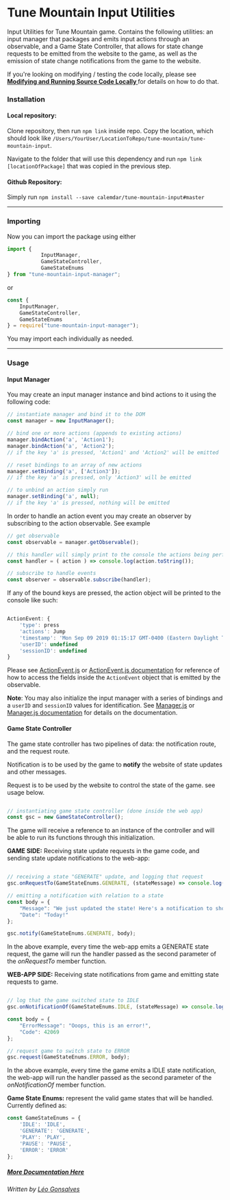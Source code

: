 # Tune Mountain Input Utilities
Input Utilities for Tune Mountain game. Contains the following utilities: an input manager that packages and emits
 input actions
 through an
 observable, and a Game State Controller, that allows for state change requests to be emitted from the website to the
  game, as well as the emission of state change notifications from the game to the website.

If you're looking on modifying / testing the code locally, please see **[Modifying and Running Source Code Locally
](./docs/ModifyingSourceCode.MD)** for details on how to do that.

### Installation
#### Local repository:
Clone repository, then run `npm link` inside repo.
Copy the location, which should look like `/Users/YourUser/LocationToRepo/tune-mountain/tune-mountain-input`.

Navigate to the folder that will use this dependency and run `npm link [locationOfPackage]` that was copied in the
 previous step.
 
#### Github Repository:
Simply run `npm install --save calemdar/tune-mountain-input#master`

---

### Importing

Now you can import the package using either

```javascript
import {
           InputManager,
           GameStateController,
           GameStateEnums
} from "tune-mountain-input-manager";
```

or

```javascript
const {
    InputManager,
    GameStateController,
    GameStateEnums
} = require("tune-mountain-input-manager");
```

You may import each individually as needed.

---

### Usage
#### Input Manager
You may create an input manager instance and bind actions to it using the following code:

```javascript
// instantiate manager and bind it to the DOM
const manager = new InputManager();

// bind one or more actions (appends to existing actions)
manager.bindAction('a', 'Action1');
manager.bindAction('a', 'Action2');
// if the key 'a' is pressed, 'Action1' and 'Action2' will be emitted

// reset bindings to an array of new actions
manager.setBinding('a', ['Action3']);
// if the key 'a' is pressed, only 'Action3' will be emitted

// to unbind an action simply run
manager.setBinding('a', null);
// if the key 'a' is pressed, nothing will be emitted
```

In order to handle an action event you may create an observer by subscribing to the action observable. See example
```javascript
// get observable
const observable = manager.getObservable();

// this handler will simply print to the console the actions being performed
const handler = ( action ) => console.log(action.toString());

// subscribe to handle events
const observer = observable.subscribe(handler);
```

If any of the bound keys are pressed, the action object will be printed to the console like such:
```javascript

ActionEvent: {
    'type': press
    'actions': Jump
    'timestamp': 'Mon Sep 09 2019 01:15:17 GMT-0400 (Eastern Daylight Time)'
    'userID': undefined
    'sessionID': undefined
}

```

Please see [ActionEvent.js](./src/utils/ActionEvent.js) or [ActionEvent.js documentation](./docs/src/ActionEvent.MD) for reference of
 how to
 access the fields inside the
 `ActionEvent` object that is emitted by the observable.
 
**Note**: You may also initialize the input manager with a series of bindings and 
a `userID` and `sessionID` values for identification. See [Manager.js](./src/Manager.js) or [Manager.js documentation](./docs/src/Manager.MD) for details on the
 documentation.
 
#### Game State Controller
The game state controller has two pipelines of data: the notification route, and the request route.

Notification is to be used by the game to **notify** the website of state updates and other messages.

Request is to be used by the website to control the state of the game. see usage below.

```javascript

// instantiating game state controller (done inside the web app)
const gsc = new GameStateController();

```

The game will receive a reference to an instance of the controller and will be able to run its functions through this
 initialization.
 
**GAME SIDE:** Receiving state update requests in the game code, and sending state update notifications to the web-app:
```javascript

// receiving a state "GENERATE" update, and logging that request
gsc.onRequestTo(GameStateEnums.GENERATE, (stateMessage) => console.log(stateMessage));

// emitting a notification with relation to a state
const body = {
    "Message": "We just updated the state! Here's a notification to show it!",
    "Date": "Today!"
};

gsc.notify(GameStateEnums.GENERATE, body);

```

In the above example, every time the web-app emits a GENERATE state request, the game will run the handler passed as
 the second parameter of the _onRequestTo_ member function.

**WEB-APP SIDE:** Receiving state notifications from game and emitting state requests to game.
```javascript

// log that the game switched state to IDLE
gsc.onNotificationOf(GameStateEnums.IDLE, (stateMessage) => console.log(stateMessage));

const body = {
    "ErrorMessage": "Ooops, this is an error!",
    "Code": 42069
};

// request game to switch state to ERROR
gsc.request(GameStateEnums.ERROR, body);

```
In the above example, every time the game emits a IDLE state notification, the web-app will run the handler passed as
 the second parameter of the _onNotificationOf_ member function.

**Game State Enums:** represent the valid game states that will be handled. Currently defined as:
```javascript
const GameStateEnums = {
    'IDLE': 'IDLE',
    'GENERATE': 'GENERATE',
    'PLAY': 'PLAY',
    'PAUSE': 'PAUSE',
    'ERROR': 'ERROR'
};
```

##### [More Documentation Here](./docs/src/)
 
_Written by [Léo Gonsalves](https://github.com/lcgonsalves)_
